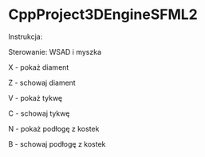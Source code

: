 # CppProject3DEngineSFML2

Instrukcja:

Sterowanie: WSAD i myszka


X - pokaż diament

Z - schowaj diament


V - pokaż tykwę

C - schowaj tykwę


N - pokaż podłogę z kostek

B - schowaj podłogę z kostek
